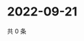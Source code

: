 # 2022-09-21

共 0 条

<!-- BEGIN WEIBO -->
<!-- 最后更新时间 Wed Sep 21 2022 03:07:10 GMT+0800 (China Standard Time) -->

<!-- END WEIBO -->
